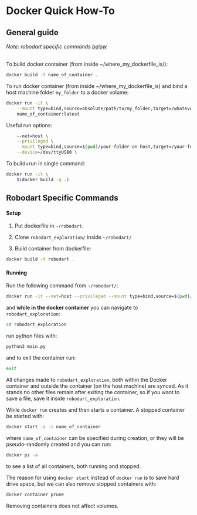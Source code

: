 # Docker Quick How-To

## General guide

*Note: robodart specific commands [below](#robodart-specific-commands)*<br><br>

To build docker container (from inside ~/where_my_dockerfile_is/):
```sh
docker build -t name_of_container .
```

To run docker container (from inside ~/where_my_dockerfile_is) and bind a host machine folder `my_folder` to a docker volume:
```sh
docker run -it \
    --mount type=bind,source=absolute/path/to/my_folder,target=/whatever_name_you_want \
    name_of_container:latest 
```

Useful run options:
```sh
    --net=host \
    --privileged \
    --mount type=bind,source=$(pwd)/your-folder-on-host,target=/your-folder-on-vm \
    --device=/dev/ttyUSB0 \
```

To build+run in single command:
```sh
docker run -it \
    $(docker build -q .)
```

## Robodart Specific Commands

#### Setup

1. Put dockerfile in `~/robodart`.

2. Clone `robodart_exploration/` inside `~/robodart/`

3. Build container from dockerfile:
```sh
docker build -t robodart .
```
#### Running

Run the following command from `~/robodart/`:
```sh
docker run -it --net=host --privileged --mount type=bind,source=$(pwd)/robodart_exploration,target=/robodart_exploration robodart:latest
```

and **while in the docker container** you can navigate to `robodart_exploration`:
```sh
cd robodart_exploration
```
run python files with:
```sh
python3 main.py
```
and to exit the container run:
```sh
exit
```
All changes made to `robodart_exploration`, both within the Docker container and outside the container (on the host machine) are synced. As it stands no other files remain after exiting the container, so if you want to save a file, save it inside `robodart_exploration`.

While `docker run` creates and then starts a container. A stopped container be started with:
```sh
docker start -a -i name_of_container
```
where `name_of_container` can be specified during creation, or they will be pseudo-randomly created and you can run:
```sh
docker ps -a
```
to see a list of all containers, both running and stopped. 

The reason for using `docker start` instead of `docker run` is to save hard drive space, but we can also remove stopped containers with:
```sh
docker container prune
```
Removing containers does not affect volumes.